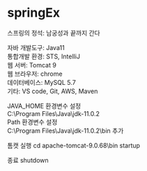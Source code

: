 # springEx

스프링의 정석: 남궁성과 끝까지 간다


자바 개발도구: Java11  
통합개발 환경: STS, IntelliJ  
웹 서버: Tomcat 9  
웹 브라우저: chrome  
데이터베이스: MySQL 5.7  
기타: VS code, Git, AWS, Maven

JAVA_HOME 환경변수 설정  
C:\Program Files\Java\jdk-11.0.2  
Path 환경변수 설정  
C:\Program Files\Java\jdk-11.0.2\bin 추가

톰캣 실행
cd apache-tomcat-9.0.68\bin
startup

종료
shutdown
